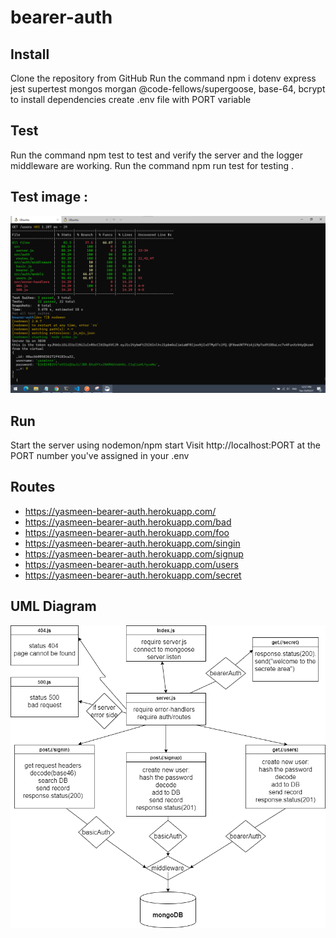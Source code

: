 # bearer-auth

## Install
Clone the repository from GitHub
Run the command npm i dotenv express jest supertest mongos morgan @code-fellows/supergoose, base-64, bcrypt to install dependencies
create .env file with PORT variable
## Test
Run the command npm test to test and verify the server and the logger middleware  are working.
Run the command npm run test for testing .

## Test image : 
![test](./images/lab07test.png)

## Run
Start the server using nodemon/npm start
Visit http://localhost:PORT at the PORT number you've assigned in your .env

## Routes
* https://yasmeen-bearer-auth.herokuapp.com/
* https://yasmeen-bearer-auth.herokuapp.com/bad
* https://yasmeen-bearer-auth.herokuapp.com/foo
* https://yasmeen-bearer-auth.herokuapp.com/singin
* https://yasmeen-bearer-auth.herokuapp.com/signup
* https://yasmeen-bearer-auth.herokuapp.com/users
* https://yasmeen-bearer-auth.herokuapp.com/secret


## UML Diagram 
![uml](./images/lab07uml.png)


